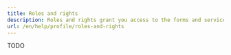 ```yaml
---
title: Roles and rights
description: Roles and rights grant you access to the forms and services in Altinn.
url: /en/help/profile/roles-and-rights
---
```


TODO